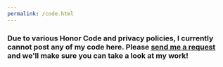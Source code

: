 ```yaml
---
permalink: /code.html
---
```

### Due to various Honor Code and privacy policies, I currently cannot post any of my code here. Please [send me a request](/contact) and we'll make sure you can take a look at my work!
